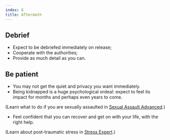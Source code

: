 ```yaml
---
index: 6
title: Aftermath
---
```

## Debrief

*	Expect to be debriefed immediately on release; 
*	Cooperate with the authorities;
*	Provide as much detail as you can.

## Be patient

*	You may not get the quiet and privacy you want immediately. 
*	Being kidnapped is a huge psychological ordeal: expect to feel its impact for months and perhaps even years to come. 

(Learn what to do if you are sexually assaulted in [Sexual Assault Advanced](umbrella://incident-response/sexual-assault/advanced).)

*	Feel confident that you can recover and get on with your life, with the right help.

(Learn about post-traumatic stress in [Stress Expert](umbrella://stress/stress/expert).)